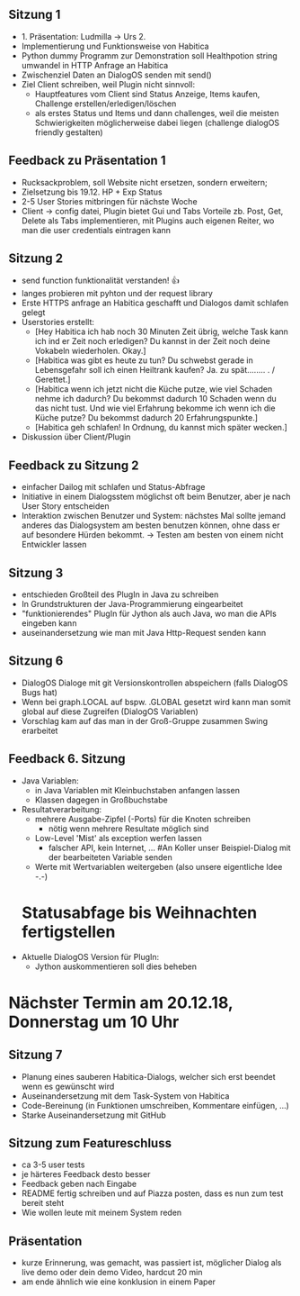 ## Sitzung 1
- 1\. Präsentation: Ludmilla -> Urs 2.
- Implementierung und Funktionsweise von Habitica
- Python dummy Programm zur Demonstration soll Healthpotion string umwandel in HTTP Anfrage an Habitica
- Zwischenziel Daten an DialogOS senden mit send()
- Ziel Client schreiben, weil Plugin nicht sinnvoll:
  - Hauptfeatures vom Client sind Status Anzeige, Items kaufen, Challenge erstellen/erledigen/löschen
  - als erstes Status und Items und dann challenges, weil die meisten Schwierigkeiten möglicherweise dabei liegen (challenge dialogOS friendly gestalten)
## Feedback zu Präsentation 1
- Rucksackproblem, soll Website nicht ersetzen, sondern erweitern;
- Zielsetzung bis 19.12. HP + Exp Status
- 2-5 User Stories mitbringen für nächste Woche 
- Client -> config datei, Plugin bietet Gui und Tabs Vorteile zb. Post, Get, Delete als Tabs implementieren, mit Plugins auch eigenen Reiter, wo man die user credentials eintragen kann 
## Sitzung 2
- send function funktionalität verstanden! :thumbsup:
- langes probieren mit pyhton und der request library 
- Erste HTTPS anfrage an Habitica geschafft und Dialogos damit schlafen gelegt
- Userstories erstellt:
  - [Hey Habitica ich hab noch 30 Minuten Zeit übrig, welche Task kann ich ind er Zeit noch erledigen?
    Du kannst in der Zeit noch deine Vokabeln wiederholen.
    Okay.]   
  - [Habitica was gibt es heute zu tun? 
     Du schwebst gerade in Lebensgefahr soll ich einen Heiltrank kaufen?
     Ja.
     zu spät........ . / Gerettet.]
  - [Habitica wenn ich jetzt nicht die Küche putze, wie viel Schaden nehme ich dadurch? 
     Du bekommst dadurch 10 Schaden wenn du das nicht tust.
     Und wie viel Erfahrung bekomme ich wenn ich die Küche putze?
     Du bekommst dadurch 20 Erfahrungspunkte.]
  - [Habitica geh schlafen!
     In Ordnung, du kannst mich später wecken.]
- Diskussion über Client/Plugin

## Feedback zu Sitzung 2
 - einfacher Dailog mit schlafen und Status-Abfrage 
 - Initiative in einem Dialogsstem möglichst oft beim Benutzer, aber je nach User Story entscheiden
 - Interaktion zwischen Benutzer und System: nächstes Mal sollte jemand anderes das Dialogsystem am besten benutzen können, ohne dass er auf besondere Hürden bekommt. -> Testen am besten von einem nicht Entwickler lassen
 
## Sitzung 3
- entschieden Großteil des PlugIn in Java zu schreiben
- In Grundstrukturen der Java-Programmierung eingearbeitet
- "funktionierendes" PlugIn für Jython als auch Java, wo man die APIs eingeben kann
- auseinandersetzung wie man mit Java Http-Request senden kann

## Sitzung 6
- DialogOS Dialoge mit git Versionskontrollen abspeichern (falls DialogOS Bugs hat)
- Wenn bei graph.LOCAL auf bspw. .GLOBAL gesetzt wird kann man somit global auf diese Zugreifen (DialogOS Variablen)
- Vorschlag kam auf das man in der Groß-Gruppe zusammen Swing erarbeitet

## Feedback 6. Sitzung
- Java Variablen:
  - in Java Variablen mit Kleinbuchstaben anfangen lassen
  - Klassen dagegen in Großbuchstabe
- Resultatverarbeitung:
  - mehrere Ausgabe-Zipfel (-Ports) für die Knoten schreiben
    - nötig wenn mehrere Resultate möglich sind
  - Low-Level 'Mist' als exception werfen lassen
    - falscher API, kein Internet, ...
#An Koller unser Beispiel-Dialog mit der bearbeiteten Variable senden
  - Werte mit Wertvariablen weitergeben (also unsere eigentliche Idee -.-)
  # Statusabfage bis Weihnachten fertigstellen
- Aktuelle DialogOS Version für PlugIn:
  - Jython auskommentieren soll dies beheben
# Nächster Termin am 20.12.18, Donnerstag um 10 Uhr

## Sitzung 7
- Planung eines sauberen Habitica-Dialogs, welcher sich erst beendet wenn es gewünscht wird
- Auseinandersetzung mit dem Task-System von Habitica
- Code-Bereinung (in Funktionen umschreiben, Kommentare einfügen, ...)
- Starke Auseinandersetzung mit GitHub


## Sitzung zum Featureschluss
- ca 3-5 user tests
- je härteres Feedback desto besser
- Feedback geben nach Eingabe
- README fertig schreiben und auf Piazza posten, dass es nun zum test bereit steht
- Wie wollen leute mit meinem System reden

## Präsentation
- kurze Erinnerung, was gemacht, was passiert ist, möglicher Dialog als live demo oder dein demo Video, hardcut 20 min
- am ende ähnlich wie eine konklusion in einem Paper
